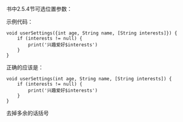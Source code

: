 书中2.5.4节可选位置参数：

示例代码：
```
void userSettings({int age, String name, [String interests]}) {
    if (interests != null) {
        print('兴趣爱好$interests')
    }
}
```

正确的应该是：
```
void userSettings(int age, String name, [String interests]) {
    if (interests != null) {
        print('兴趣爱好$interests')
    }
}
```

去掉多余的话括号